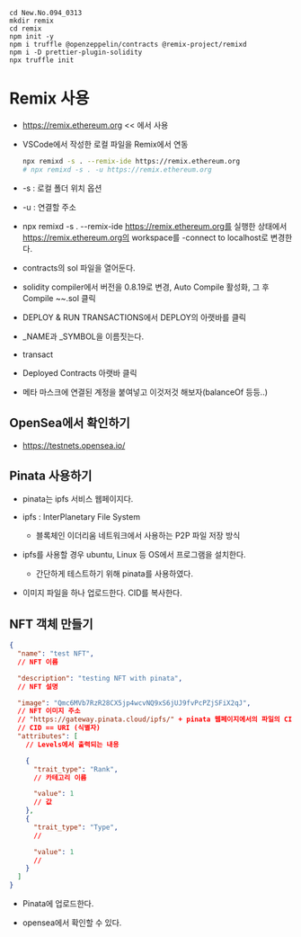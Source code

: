 ```
cd New.No.094_0313
mkdir remix
cd remix
npm init -y
npm i truffle @openzeppelin/contracts @remix-project/remixd
npm i -D prettier-plugin-solidity
npx truffle init
```

# Remix 사용

- https://remix.ethereum.org << 에서 사용
- VSCode에서 작성한 로컬 파일을 Remix에서 연동

  ```bash
  npx remixd -s . --remix-ide https://remix.ethereum.org
  # npx remixd -s . -u https://remix.ethereum.org
  ```

- -s : 로컬 폴더 위치 옵션
- -u : 연결할 주소

- npx remixd -s . --remix-ide https://remix.ethereum.org를 실행한 상태에서 https://remix.ethereum.org의 workspace를 -connect to localhost로 변경한다.
- contracts의 sol 파일을 열어둔다.
- solidity compiler에서 버전을 0.8.19로 변경, Auto Compile 활성화, 그 후 Compile ~~.sol 클릭
- DEPLOY & RUN TRANSACTIONS에서 DEPLOY의 아랫바를 클릭
- \_NAME과 \_SYMBOL을 이름짓는다.
- transact
- Deployed Contracts 아랫바 클릭
- 메타 마스크에 연결된 계정을 붙여넣고 이것저것 해보자(balanceOf 등등..)

## OpenSea에서 확인하기

- https://testnets.opensea.io/

## Pinata 사용하기

- pinata는 ipfs 서비스 웹페이지다.
- ipfs : InterPlanetary File System
  - 블록체인 이더리움 네트워크에서 사용하는 P2P 파일 저장 방식
- ipfs를 사용할 경우 ubuntu, Linux 등 OS에서 프로그램을 설치한다.

  - 간단하게 테스트하기 위해 pinata를 사용하였다.

- 이미지 파일을 하나 업로드한다. CID를 복사한다.

## NFT 객체 만들기

```json
{
  "name": "test NFT",
  // NFT 이름

  "description": "testing NFT with pinata",
  // NFT 설명

  "image": "Qmc6MVb7RzR28CX5jp4wcvNQ9xS6jUJ9fvPcPZjSFiX2qJ",
  // NFT 이미지 주소
  // "https://gateway.pinata.cloud/ipfs/" + pinata 웹페이지에서의 파일의 CID
  // CID == URI (식별자)
  "attributes": [
    // Levels에서 출력되는 내용

    {
      "trait_type": "Rank",
      // 카테고리 이름

      "value": 1
      // 값
    },
    {
      "trait_type": "Type",
      //

      "value": 1
      //
    }
  ]
}
```

- Pinata에 업로드한다.

- opensea에서 확인할 수 있다.
